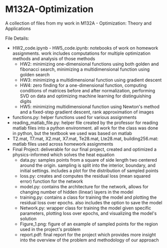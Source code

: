 # M132A-Optimization
A collection of files from my work in M132A - Optimization: Theory and Applications

File Details:
* HW2_code.ipynb - HW5_code.ipynb: notebooks of work on homework assignments. work includes computations for multiple optimization methods and analysis of those methods
  * HW2: minimizing one-dimensional functions using both golden and fibonacci search, minimizing a multidimensional function using golden search
  * HW3: minimizing a multidimensional function using gradient descent
  * HW4: zero finding for a one-dimensional function, computing conditions of matrices before and after normalization, performing SVD on data and optimizing machine learning for distinguishing digits
  * HW5: minimizing multidimensional function using Newton's method and a fixed-step gradient descent, rank approximation of images
* functions.py: helper functions used for various assignments
* reading_matlab_file.py: helper file created by the professor for reading matlab files into a python environment. all work for the class was done in python, but the textbook we used was based on matlab
* T2.mat, T7.mat, X2.mat, X7.mat, Te28.mat, Lte28.mat, building256.mat: matlab files used across homework assignments
* Final Project: deliverable for our final project, created and optimized a physics-informed which solves the heat equation
  * data.py: samples points from a square of side length two centered around the origin. sampling is split into the interior, boundary, and initial settings. includes a plot for the distribution of sampled points
  * loss.py: creates and computes the residual loss (mean squared error) function for the network
  * model.py: contains the architecture for the network, allows for changing number of hidden (linear) layers in the model
  * training.py: contains a class for training the model and plotting the residual loss over epochs. also includes the option to save the model
  * Network.py: wrapper class for training the model given specific parameters, plotting loss over epochs, and visualizing the model's solution
  * Figure_1.png: figure of an example of sampled points for the region used in the project's problem
  * report.pdf: final report for the project which provides more insight into the overview of the problem and methodology of our approach
